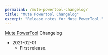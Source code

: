 ```yaml
---
permalink: /mute-powertool-changelog/
title: "Mute Powertool Changelog"
excerpt: "Release notes for Mute PowerTool."
---
```


[Mute PowerTool](NWS-PowerTool) Changelog

* 2021-02-01
	- First release.
